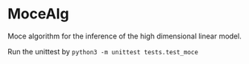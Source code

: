 # MoceAlg
Moce algorithm for the inference of the high dimensional linear model. 

Run 
the unittest by `python3 -m unittest tests.test_moce`
